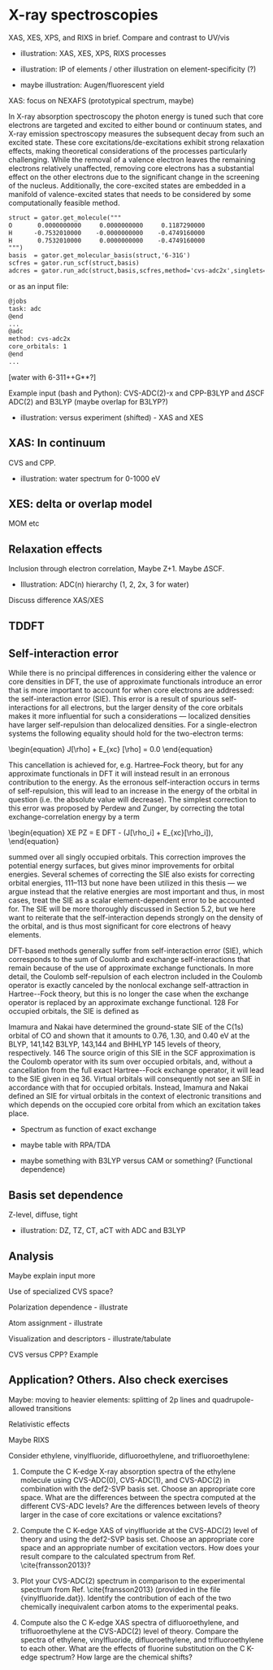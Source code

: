 X-ray spectroscopies
====================

XAS, XES, XPS, and RIXS in brief. Compare and contrast to UV/vis

- illustration: XAS, XES, XPS, RIXS processes

- illustration: IP of elements / other illustration on element-specificity (?)

- maybe illustration: Augen/fluorescent yield

XAS: focus on NEXAFS (prototypical spectrum, maybe)

In X-ray absorption spectroscopy the photon energy is tuned such that core electrons are targeted and excited to either bound or continuum states, and X-ray emission spectroscopy measures the subsequent decay from such an excited state. These core excitations/de-excitations exhibit strong relaxation effects, making theoretical considerations of the processes particularly challenging. While the removal of a valence electron leaves the remaining electrons relatively unaffected, removing core electrons has a substantial effect on the other electrons due to the significant
change in the screening of the nucleus. Additionally, the core-excited states are embedded in a manifold of valence-excited states that needs to be considered by some computationally feasible method.

```md
struct = gator.get_molecule("""
O       0.0000000000     0.0000000000     0.1187290000
H      -0.7532010000    -0.0000000000    -0.4749160000
H       0.7532010000     0.0000000000    -0.4749160000
""")
basis  = gator.get_molecular_basis(struct,'6-31G')
scfres = gator.run_scf(struct,basis)
adcres = gator.run_adc(struct,basis,scfres,method='cvs-adc2x',singlets=4,core_orbitals=1)
```

or as an input file:

```md
@jobs
task: adc
@end
...
@adc
method: cvs-adc2x
core_orbitals: 1
@end
...
```

[water with 6-311++G**?]

Example input (bash and Python): CVS-ADC(2)-x and CPP-B3LYP and $\Delta$SCF ADC(2) and B3LYP (maybe overlap for B3LYP?)

- illustration: versus experiment (shifted) - XAS and XES

XAS: In continuum
-----------------

CVS and CPP.

- illustration: water spectrum for 0-1000 eV

XES: delta or overlap model
---------------------------

MOM etc

Relaxation effects
------------------

Inclusion through electron correlation, Maybe Z+1. Maybe $\Delta$SCF.

- Illustration: ADC(n) hierarchy (1, 2, 2x, 3 for water)

Discuss difference XAS/XES

TDDFT
-----

## Self-interaction error

While there is no principal differences in considering either the valence or core densities in DFT, the use of approximate functionals introduce an error that is more important to account for when core electrons are addressed: the self-interaction error (SIE). This error is a result of spurious self-interactions for all electrons, but the larger density of the core orbitals makes it more influential for such a considerations — localized densities have larger self-repulsion than delocalized densities. For a single-electron systems the following equality should hold for the two-electron terms:

\begin{equation}
J[\rho] + E_{xc} [\rho] = 0.0
\end{equation}

This cancellation is achieved for, e.g. Hartree–Fock theory, but for any approximate functionals in DFT it will instead result in an erronous contribution to the energy. As the erronous self-interaction occurs in terms of self-repulsion, this will lead to an increase in the energy of the orbital in question (i.e. the absolute value will decrease). The simplest correction to this error was proposed by Perdew and Zunger, by correcting the total exchange-correlation energy by a term

\begin{equation}
XE PZ = E DFT -
(J[\rho_i] + E_{xc}[\rho_i]),
\end{equation}


summed over all singly occupied orbitals. This correction improves the potential energy surfaces, but gives minor improvements for orbital energies. Several schemes of correcting the SIE also exists for correcting orbital energies, 111–113 but none have been utilized in this thesis — we argue instead that the relative energies are most important and thus, in most cases, treat the SIE as a scalar element-dependent error to be accounted for. The SIE will be more thoroughly discussed in Section 5.2, but we here want to reiterate that the self-interaction depends strongly on the density of the orbital, and is thus most significant for core electrons of heavy elements.

DFT-based methods generally suffer from self-interaction error (SIE), which corresponds to the sum of Coulomb and exchange self-interactions that remain because of the use of approximate exchange functionals. In more detail, the Coulomb self-repulsion of each electron included in the Coulomb operator is exactly canceled by the nonlocal exchange self-attraction in Hartree--Fock theory, but this is no longer the case when the exchange operator is replaced by an approximate exchange functional. 128 For occupied orbitals, the SIE is defined as

Imamura and Nakai have determined the ground-state SIE of the C(1s) orbital of CO and shown that it amounts to 0.76, 1.30, and 0.40 eV at the BLYP, 141,142 B3LYP, 143,144 and BHHLYP 145 levels of theory, respectively. 146 The source origin of this SIE in the SCF approximation is the Coulomb operator with its sum over occupied orbitals, and, without a cancellation from the full exact Hartree--Fock exchange operator, it will lead to the SIE given in eq 36. Virtual orbitals will consequently not see an SIE in accordance with that for occupied orbitals. Instead, Imamura and Nakai defined an SIE for virtual orbitals in the context of electronic transitions and which depends on the occupied core orbital from which an excitation takes place.

- Spectrum as function of exact exchange

- maybe table with RPA/TDA

- maybe something with B3LYP versus CAM or something? (Functional dependence)

## Basis set dependence

Z-level, diffuse, tight

- illustration: DZ, TZ, CT, aCT with ADC and B3LYP

## Analysis

Maybe explain input more

Use of specialized CVS space?

Polarization dependence - illustrate

Atom assignment - illustrate

Visualization and descriptors - illustrate/tabulate

CVS versus CPP? Example

## Application? Others. Also check exercises

Maybe: moving to heavier elements: splitting of 2p lines and quadrupole-allowed transitions

Relativistic effects

Maybe RIXS

Consider ethylene, vinylfluoride, difluoroethylene, and trifluoroethylene:

1. Compute the C K-edge X-ray absorption spectra of the ethylene molecule using CVS-ADC(0), CVS-ADC(1), and CVS-ADC(2) in combination with the def2-SVP basis set. Choose an appropriate core space. What are the differences between the spectra computed at the different CVS-ADC levels? Are the differences between levels of theory larger in the case of core excitations or valence excitations? 

2. Compute the C K-edge XAS of vinylfluoride at the CVS-ADC(2) level of theory and using the def2-SVP basis set. Choose an appropriate core space and an appropriate number of excitation vectors. How does your result compare to the calculated spectrum from Ref. \cite{fransson2013}? 
3. Plot your CVS-ADC(2) spectrum in comparison to the experimental spectrum from Ref. \cite{fransson2013} (provided in the file {vinylfluoride.dat}). Identify the contribution of each of the two chemically inequivalent carbon atoms to the experimental peaks.

4. Compute also the C K-edge XAS spectra of difluoroethylene, and trifluoroethylene at the CVS-ADC(2) level of theory. Compare the spectra of ethylene, vinylfluoride, difluoroethylene, and trifluoroethylene to each other. What are the effects of fluorine substitution on the C K-edge spectrum? How large are the chemical shifts?



